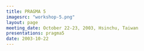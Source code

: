 ```yaml
---
title: PRAGMA 5
imagesrc: "workshop-5.png"
layout: page
meeting_date: October 22-23, 2003, Hsinchu, Taiwan
presentations: pragma5
date: 2003-10-22
---
```



